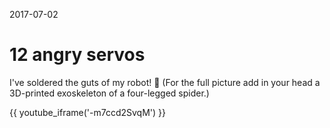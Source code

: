 2017-07-02

12 angry servos
===============

I've soldered the guts of my robot! 💪 (For the full picture add in your
head a 3D-printed exoskeleton of a four-legged spider.)

{{ youtube_iframe('-m7ccd2SvqM') }}
